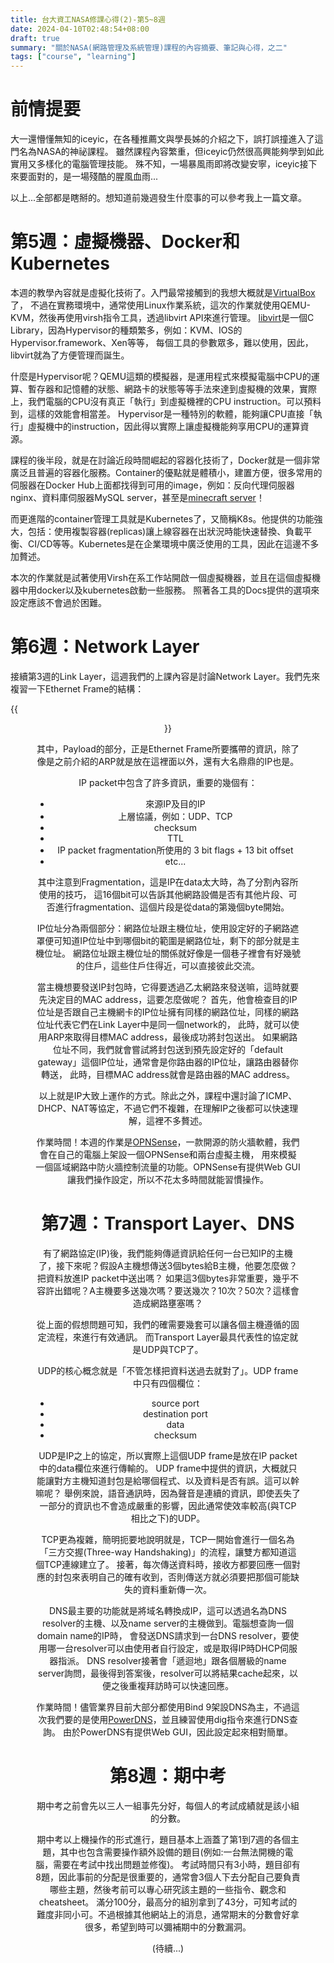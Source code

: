 ```yaml
---
title: 台大資工NASA修課心得(2)-第5~8週
date: 2024-04-10T02:48:54+08:00
draft: true
summary: "關於NASA(網路管理及系統管理)課程的內容摘要、筆記與心得，之二"
tags: ["course", "learning"]
---
```


# 前情提要
大一還懵懂無知的iceyic，在各種推薦文與學長姊的介紹之下，誤打誤撞進入了這門名為NASA的神祕課程。
雖然課程內容繁重，但iceyic仍然很高興能夠學到如此實用又多樣化的電腦管理技能。
殊不知，一場暴風雨即將改變安寧，iceyic接下來要面對的，是一場殘酷的腥風血雨...

以上...全部都是瞎掰的。想知道前幾週發生什麼事的可以參考我上一篇文章。

# 第5週：虛擬機器、Docker和Kubernetes
本週的教學內容就是虛擬化技術了。入門最常接觸到的我想大概就是[VirtualBox](https://www.virtualbox.org/)了，
不過在實務環境中，通常使用Linux作業系統，這次的作業就使用QEMU-KVM，然後再使用virsh指令工具，透過libvirt API來進行管理。
[libvirt](https://libvirt.org/)是一個C Library，因為Hypervisor的種類繁多，例如：KVM、IOS的Hypervisor.framework、Xen等等，
每個工具的參數眾多，難以使用，因此，libvirt就為了方便管理而誕生。

什麼是Hypervisor呢？QEMU這類的模擬器，是運用程式來模擬電腦中CPU的運算、暫存器和記憶體的狀態、網路卡的狀態等等手法來達到虛擬機的效果，實際上，我們電腦的CPU沒有真正「執行」到虛擬機裡的CPU instruction。可以預料到，這樣的效能會相當差。
Hypervisor是一種特別的軟體，能夠讓CPU直接「執行」虛擬機中的instruction，因此得以實際上讓虛擬機能夠享用CPU的運算資源。

課程的後半段，就是在討論近段時間崛起的容器化技術了，Docker就是一個非常廣泛且普遍的容器化服務。Container的優點就是體積小，建置方便，很多常用的伺服器在Docker Hub上面都找得到可用的image，例如：反向代理伺服器nginx、資料庫伺服器MySQL server，甚至是[minecraft server](https://hub.docker.com/r/itzg/minecraft-server)！

而更進階的container管理工具就是Kubernetes了，又簡稱K8s。他提供的功能強大，包括：使用複製容器(replicas)讓上線容器在出狀況時能快速替換、負載平衡、CI/CD等等。Kubernetes是在企業環境中廣泛使用的工具，因此在這邊不多加贅述。

本次的作業就是試著使用Virsh在系工作站開啟一個虛擬機器，並且在這個虛擬機器中用docker以及kubernetes啟動一些服務。
照著各工具的Docs提供的選項來設定應該不會過於困難。

# 第6週：Network Layer
接續第3週的Link Layer，這週我們的上課內容是討論Network Layer。我們先來複習一下Ethernet Frame的結構：

{{<figure src="hugo-logo.svg" attr="Logo of [Hugo](https://gohugo.io/)" align="center">}}

其中，Payload的部分，正是Ethernet Frame所要攜帶的資訊，除了像是之前介紹的ARP就是放在這裡面以外，還有大名鼎鼎的IP也是。

IP packet中包含了許多資訊，重要的幾個有：
- 來源IP及目的IP
- 上層協議，例如：UDP、TCP
- checksum
- TTL
- IP packet fragmentation所使用的 3 bit flags + 13 bit offset
- etc...

其中注意到Fragmentation，這是IP在data太大時，為了分割內容所使用的技巧，
這16個bit可以告訴其他網路設備是否有其他片段、可否進行fragmentation、這個片段是從data的第幾個byte開始。

IP位址分為兩個部分：網路位址跟主機位址，使用設定好的子網路遮罩便可知道IP位址中到哪個bit的範圍是網路位址，剩下的部分就是主機位址。
網路位址跟主機位址的關係就好像是一個巷子裡會有好幾號的住戶，這些住戶住得近，可以直接彼此交流。

當主機想要發送IP封包時，它得要透過乙太網路來發送嘛，這時就要先決定目的MAC address，這要怎麼做呢？
首先，他會檢查目的IP位址是否跟自己主機網卡的IP位址擁有同樣的網路位址，同樣的網路位址代表它們在Link Layer中是同一個network的，
此時，就可以使用ARP來取得目標MAC address，最後成功將封包送出。
如果網路位址不同，我們就會嘗試將封包送到預先設定好的「default gateway」這個IP位址，通常會是你路由器的IP位址，讓路由器替你轉送，
此時，目標MAC address就會是路由器的MAC address。

以上就是IP大致上運作的方式。除此之外，課程中還討論了ICMP、DHCP、NAT等協定，不過它們不複雜，在理解IP之後都可以快速理解，這裡不多贅述。

作業時間！本週的作業是[OPNSense](https://opnsense.org/)，一款開源的防火牆軟體，我們會在自己的電腦上架設一個OPNSense和兩台虛擬主機，
用來模擬一個區域網路中防火牆控制流量的功能。OPNSense有提供Web GUI讓我們操作設定，所以不花太多時間就能習慣操作。

# 第7週：Transport Layer、DNS
有了網路協定(IP)後，我們能夠傳遞資訊給任何一台已知IP的主機了，接下來呢？假設A主機想傳送3個bytes給B主機，他要怎麼做？把資料放進IP packet中送出嗎？
如果這3個bytes非常重要，幾乎不容許出錯呢？A主機要多送幾次嗎？要送幾次？10次？50次？這樣會造成網路壅塞嗎？

從上面的假想問題可知，我們的確需要幾套可以讓各個主機遵循的固定流程，來進行有效通訊。
而Transport Layer最具代表性的協定就是UDP與TCP了。

UDP的核心概念就是「不管怎樣把資料送過去就對了」。UDP frame中只有四個欄位：

- source port
- destination port
- data
- checksum

UDP是IP之上的協定，所以實際上這個UDP frame是放在IP packet中的data欄位來進行傳輸的。
UDP frame中提供的資訊，大概就只能讓對方主機知道封包是給哪個程式、以及資料是否有誤。這可以幹嘛呢？
舉例來說，語音通訊時，因為聲音是連續的資訊，即使丟失了一部分的資訊也不會造成嚴重的影響，因此通常使效率較高(與TCP相比之下)的UDP。

TCP更為複雜，簡明扼要地說明就是，TCP一開始會進行一個名為「三方交握(Three-way Handshaking)」的流程，讓雙方都知道這個TCP連線建立了。
接著，每次傳送資料時，接收方都要回應一個對應的封包來表明自己的確有收到，否則傳送方就必須要把那個可能缺失的資料重新傳一次。

DNS最主要的功能就是將域名轉換成IP，這可以透過名為DNS resolver的主機、以及name server的主機做到。電腦想查詢一個domain name的IP時，
會發送DNS請求到一台DNS resolver，要使用哪一台resolver可以由使用者自行設定，或是取得IP時DHCP伺服器指派。
DNS resolver接著會「遞迴地」跟各個層級的name server詢問，最後得到答案後，resolver可以將結果cache起來，以便之後重複拜訪時可以快速回應。

作業時間！儘管業界目前大部分都使用Bind 9架設DNS為主，不過這次我們要的是使用[PowerDNS](https://www.powerdns.com/)，並且練習使用dig指令來進行DNS查詢。
由於PowerDNS有提供Web GUI，因此設定起來相對簡單。

# 第8週：期中考
期中考之前會先以三人一組事先分好，每個人的考試成績就是該小組的分數。

期中考以上機操作的形式進行，題目基本上涵蓋了第1到7週的各個主題，其中也包含需要操作額外設備的題目(例如:一台無法開機的電腦，需要在考試中找出問題並修復)。
考試時間只有3小時，題目卻有8題，因此事前的分配是很重要的，通常會3個人下去分配自己要負責哪些主題，然後考前可以專心研究該主題的一些指令、觀念和cheatsheet。
滿分100分，最高分的組別拿到了43分，可知考試的難度非同小可。不過根據其他網站上的消息，通常期末的分數會好拿很多，希望到時可以彌補期中的分數漏洞。

(待續...)